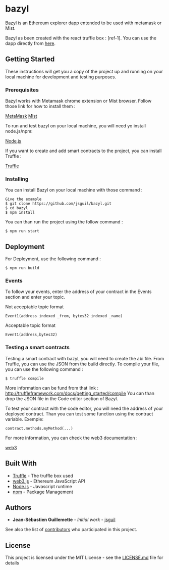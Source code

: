 # bazyl
Bazyl is an Ethereum explorer dapp entended to be used with metamask or Mist.

Bazyl as been created with the react truffle box : [ref-1]. You can use the dapp directly from [here](http://www.bazyl.io).

## Getting Started

These instructions will get you a copy of the project up and running on your local machine for development and testing purposes.

### Prerequisites

Bazyl works with Metamask chrome extension or Mist browser. Follow those link for how to install them :

[MetaMask](https://metamask.io/)
[Mist](https://github.com/ethereum/mist)

To run and test bazyl on your local machine, you will need yo install node.js/npm:

[Node.js](https://nodejs.org/en/download/)

If you want to create and add smart contracts to the project, you can install Truffle :

[Truffle](http://truffleframework.com/docs/getting_started/installation)

### Installing

You can install Bazyl on your local machine with those command :

```
Give the example
$ git clone https://github.com/jsguil/bazyl.git
$ cd bazyl
$ npm install
```

You can than run the project using the follow command :

```
$ npm run start
```

## Deployment

For Deployment, use the following command :

```
$ npm run build
```

### Events

To follow your events, enter the address of your contract in the Events section and enter your topic.

Not acceptable topic format

```
Event1(address indexed _from, bytes32 indexed _name)
```

Acceptable topic format

```
Event1(address,bytes32)
```

### Testing a smart contracts

Testing a smart contract with bazyl, you will need to create the abi file. From Truffle, you can use the JSON from the build directly. To compile your file, you can use the following command :

```
$ truffle compile
```
More information can be fund from that link : http://truffleframework.com/docs/getting_started/compile
You can than drop the JSON file in the Code editor section of Bazyl.

To test your contract with the code editor, you will need the address of your deployed contract. Than you can test some function using the contract variable. Exemple:

```
contract.methods.myMethod(...)
```
For more information, you can check the web3 documentation :

[web3](https://web3js.readthedocs.io/en/1.0/web3-eth-contract.html)

## Built With

* [Truffle](http://truffleframework.com/boxes/react) - The truffle box used
* [web3.js](https://web3js.readthedocs.io/en/1.0/#) - Ethereum JavaScript API
* [Node.js](http://truffleframework.com/boxes/react) - Javascript runtime
* [npm](https://www.npmjs.com/) - Package Management


## Authors

* **Jean-Sébastien Guillemette** - *Initial work* - [jsguil](https://github.com/jsguil)

See also the list of [contributors](https://github.com/jsguil/bazyl/graphs/contributors) who participated in this project.

## License

This project is licensed under the MIT License - see the [LICENSE.md](LICENSE.md) file for details
